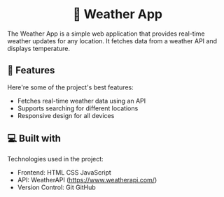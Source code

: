 <h1 align="center" id="title">📌 Weather App</h1>

<p id="description">The Weather App is a simple web application that provides real-time weather updates for any location. It fetches data from a weather API and displays temperature.</p>

  
  
<h2>🧐 Features</h2>

Here're some of the project's best features:

*   Fetches real-time weather data using an API
*   Supports searching for different locations
*   Responsive design for all devices

  
  
<h2>💻 Built with</h2>

Technologies used in the project:

*   Frontend: HTML CSS JavaScript
*   API: WeatherAPI (https://www.weatherapi.com/)
*   Version Control: Git GitHub
